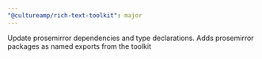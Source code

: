 ```yaml
---
"@cultureamp/rich-text-toolkit": major
---
```


Update prosemirror dependencies and type declarations. Adds prosemirror packages as named exports from the toolkit
